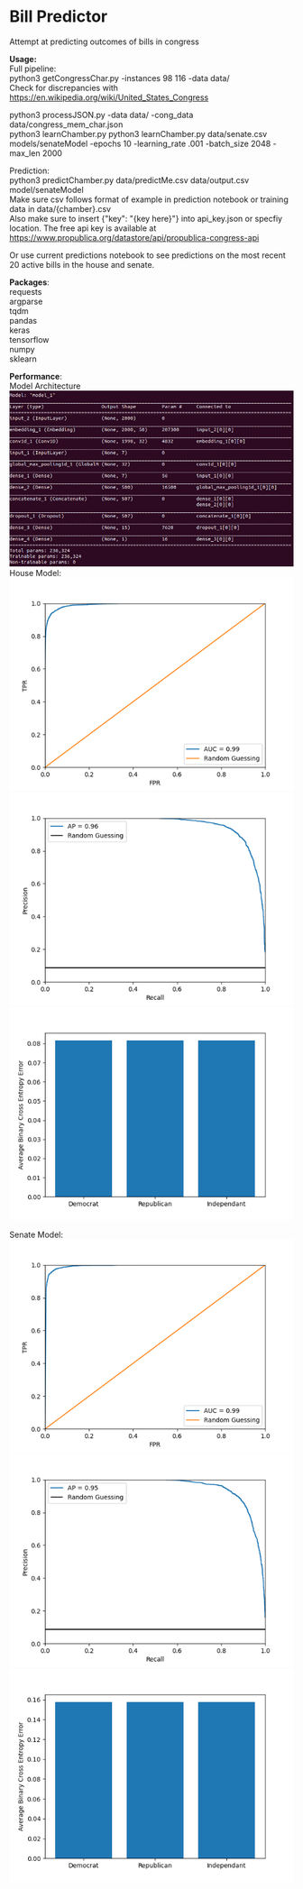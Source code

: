 # Bill Predictor
Attempt at predicting outcomes of bills in congress  

__Usage:__  
Full pipeline:  
python3 getCongressChar.py -instances 98 116 -data data/  
Check for discrepancies with https://en.wikipedia.org/wiki/United_States_Congress  

python3 processJSON.py -data data/ -cong_data data/congress_mem_char.json  
python3 learnChamber.py python3 learnChamber.py data/senate.csv models/senateModel -epochs 10 -learning_rate .001 -batch_size 2048 -max_len 2000  

Prediction:  
python3 predictChamber.py data/predictMe.csv data/output.csv model/senateModel  
Make sure csv follows format of example in prediction notebook or training data in data/{chamber}.csv  
Also make sure to insert {"key": "{key here}"} into api_key.json or specfiy location.  The free api key is available at https://www.propublica.org/datastore/api/propublica-congress-api       

Or use current predictions notebook to see predictions on the most recent 20 active bills in the house and senate.  

__Packages__:  
requests  
argparse  
tqdm   
pandas  
keras  
tensorflow  
numpy  
sklearn  


__Performance__:  
Model Architecture  
![Model Architecture](models/houseModel/modelArch.png) 
House Model:  
![ROC Curve](models/houseModel/ROC.png) 
![Precision vs Recall Curve](models/houseModel/PR.png) 
![Bias Against Sponsor Party](models/houseModel/partyBias.png) 

Senate Model:  
![ROC Curve](models/senateModel/ROC.png) 
![Precision vs Recall Curve](models/senateModel/PR.png) 
![Bias Against Sponsor Party](models/senateModel/partyBias.png) 
